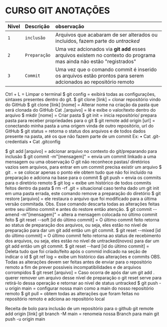 # CURSO GIT ANOTAÇÕES

| Nivel   | Descrição | observação |
| :---------- | :--------- | :---------- |
| `1`      | `inclusão` | Arquivos que acabaram de ser alterados ou incluidos, fazem parte do *untracked* |
| `2` | `Preparação` | Uma vez adcionados via **git add** esses arquivos existem no contexto do programa mas ainda não estão "registrados"                    |
| `3` | `Commit` | Uma vez que o comando commit é inserido os arquivos estão prontos para serem adcionados ao repositório remoto |



Ctrl + L = Limpar o terminal
$ git config = exibirá todas as configurações, sintaxes presentes dentro do git.
$ git clone [link] = clonar repositório vindo do GitHub
$ git clone [link] [nome] = Alterar nome na criação da pasta que será clonada do GitHub
Cat .[arquivo] = lê e exibe o valor/texto dentro do arquivo
$ mkdir [nome] = Criar pasta
$ git init = inicia repositório/ prepara pasta para receber propriedades para o git
$ git remote add origin [url] = conectando minha pasta a uma origem vinda de outro repositório, url do GitHub
$ git status = retorna o status dos arquivos e de todos dados presente na pasta, até os que não fazem parte de um commit
Ex:
•	Cat .git-credentials
•	Cat .gitconfig

$ git add [arquivo] = adcionar arquivo no contexto do git/preparando para inclusão
$ git commit -m"[mensagem]" = envia um commit linkado a uma mensagem ou uma observação
O git não reconhece pastas/ diretórios vazios sem arquivos, para entrar em um commit precisa existir um arquivo
$ git . = se colocar apenas o ponto ele obtem tudo que não foi incluído na preparação e adciona na base para o commit
$ git push = envia os commits para o diretório remoto
$ git log = exibe um histórico de todos commits feitos dentro da pasta
$ rm -rf .git = situacional caso tenha dado um git init em uma pasta errada, este comando remove a preparação do diretório
$ git restore [arquivo] = ele restaura o arquivo que foi modificado para a última versão commitada.
Obs. Esse comando descarta todas as alterações feitas entre seu último commit e antes do restore então atenção.
$ git commit --amend -m"[mensagem]" = altera a mensagem colocada no último commit feito
$ git reset --soft [id do último commit] = O último commit feito retorna ao status de preparação dos arquivos, ou seja, eles estão no nível de preparação para dar um git add então um git commit.
$ git reset --mixed [id do último commit] = O último commit feito retorna ao status de recebimento dos arquivos, ou seja, eles estão no nível de untracked(novos) para dar um git add então um git commit.
$ git reset --hard [id do último commit] = Deleta tudo que foi criado/feito após o commid indicado na seção de indicar o id
$ git ref log = exibe um histórico das alterações e commits
OBS. Todas as alterações devem ser feitas antes de enviar para o repositório remoto a fim de prever possíveis incompatibilidades e de arquivos corrompidos
$ git reset [arquivo] = Caso ocorra de após dar um git add . querer remover um arquivo desse nível de preparação o git reset serve para retirá-lo dessa operação e retornar ao nível de status untracked
$ git push -u origin main = configurar nossa main como a main do nosso repositório remoto
$ git pull = obtem todas as alterações que foram feitas no repositório remoto e adciona ao repositório local


Receita de bolo para inclusão de um repositório para o github
git remote add origin [link]
git branch -M main = renomeia nossa Branch para main
git push -u origin main
